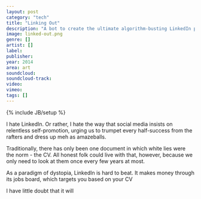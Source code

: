 ```yaml
---
layout: post
category: "tech"
title: "Linking Out"
description: "A bot to create the ultimate algorithm-busting LinkedIn profile"
image: linked-out.png
genre: []
artist: []
label: 
publisher: 
year: 2014 
area: art
soundcloud: 
soundcloud-track: 
video: 
vimeo: 
tags: []
---
```

{% include JB/setup %}

I hate LinkedIn. Or rather, I hate the way that social media insists on relentless self-promotion, urging us to trumpet every half-success from the rafters and dress up meh as amazeballs.

Traditionally, there has only been one document in which white lies were the norm - the CV. All honest folk could live with that, however, because we only need to look at them once every few years at most.	

As a paradigm of dystopia, LinkedIn is hard to beat. It makes money through its jobs board, which targets you based on your CV



I have little doubt that it will 
